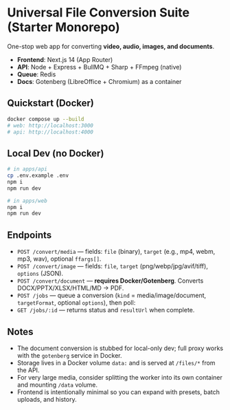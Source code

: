 # Universal File Conversion Suite (Starter Monorepo)

One-stop web app for converting **video, audio, images, and documents**.
- **Frontend**: Next.js 14 (App Router)
- **API**: Node + Express + BullMQ + Sharp + FFmpeg (native)
- **Queue**: Redis
- **Docs**: Gotenberg (LibreOffice + Chromium) as a container

## Quickstart (Docker)
```bash
docker compose up --build
# web: http://localhost:3000
# api: http://localhost:4000
```

## Local Dev (no Docker)
```bash
# in apps/api
cp .env.example .env
npm i
npm run dev

# in apps/web
npm i
npm run dev
```

## Endpoints
- `POST /convert/media` — fields: `file` (binary), `target` (e.g., mp4, webm, mp3, wav), optional `ffargs[]`.
- `POST /convert/image` — fields: `file`, `target` (png/webp/jpg/avif/tiff), `options` (JSON).
- `POST /convert/document` — **requires Docker/Gotenberg**. Converts DOCX/PPTX/XLSX/HTML/MD -> PDF.
- `POST /jobs` — queue a conversion (`kind` = media/image/document, `targetFormat`, optional `options`), then poll:
- `GET /jobs/:id` — returns status and `resultUrl` when complete.

## Notes
- The document conversion is stubbed for local-only dev; full proxy works with the `gotenberg` service in Docker.
- Storage lives in a Docker volume `data:` and is served at `/files/*` from the API.
- For very large media, consider splitting the worker into its own container and mounting `/data` volume.
- Frontend is intentionally minimal so you can expand with presets, batch uploads, and history.
